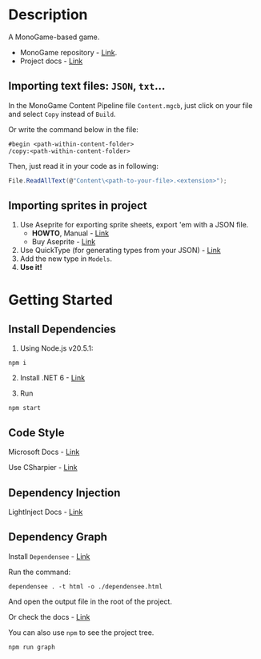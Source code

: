 ﻿# Description

A MonoGame-based game.

- MonoGame repository - [Link](https://github.com/MonoGame/MonoGame).
- Project docs - [Link](https://monogame.youtrack.cloud/articles/MG)

## Importing text files: `JSON`, `txt`...

In the MonoGame Content Pipeline file `Content.mgcb`, just click on your file and select `Copy` instead of `Build`.

Or write the command below in the file:
```
#begin <path-within-content-folder>
/copy:<path-within-content-folder>
```

Then, just read it in your code as in following:
```csharp
File.ReadAllText(@"Content\<path-to-your-file>.<extension>");
```

## Importing sprites in project

1. Use Aseprite for exporting sprite sheets, export 'em with a JSON file.
   - **HOWTO**, Manual - [Link](https://gamebanana.com/tuts/13811)
   - Buy Aseprite - [Link]() 
2. Use QuickType (for generating types from your JSON) - [Link](https://quicktype.io/)
3. Add the new type in `Models`.
4. **Use it!**

# Getting Started

## Install Dependencies

1. Using Node.js v20.5.1:

```shell
npm i
```

2. Install .NET 6 - [Link](https://dotnet.microsoft.com/en-us/download/dotnet/6.0)

3. Run

```shell
npm start
```

## Code Style

Microsoft Docs - [Link](https://learn.microsoft.com/en-us/dotnet/fundamentals/code-analysis/code-style-rule-options)

Use CSharpier - [Link](https://csharpier.com/docs/Editors)


## Dependency Injection

LightInject Docs - [Link](https://github.com/seesharper/LightInject)

## Dependency Graph

Install `Dependensee` - [Link]()

Run the command:

```shell
dependensee . -t html -o ./dependensee.html
```
And open the output file in the root of the project.

Or check the docs - [Link](https://github.com/madushans/DependenSee)

[//]: # (TODO: Use make later)

You can also use `npm` to see the project tree.

```shell
npm run graph
```